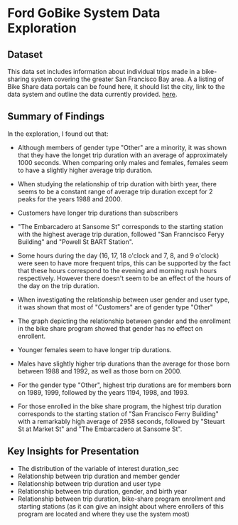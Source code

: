 # Ford GoBike System Data Exploration

## Dataset

This data set includes information about individual trips made in a bike-sharing system covering the greater San Francisco Bay area.
A a listing of Bike Share data portals can be found here, it should list the city, link to the data system and outline the data currently provided.
[here](https://github.com/BetaNYC/Bike-Share-Data-Best-Practices/wiki/Bike-Share-Data-Systems).


## Summary of Findings

In the exploration, I found out that: 

- Although members of gender type "Other" are a minority, it was shown that they have the longet trip duration with an average of approximately 1000 seconds.
When comparing only males and females, females seem to have a slightly higher average trip duration.
- When studying the relationship of trip duration with birth year, there seems to be a constant range of average trip duration
 except for 2 peaks for the years 1988 and 2000.
- Customers have longer trip durations than subscribers
- "The Embarcadero at Sansome St" corresponds to the starting station with the highest average trip duration, 
followed "San Franncisco Feryy Building" and "Powell St BART Station".
- Some hours during the day (16, 17, 18 o'clock and 7, 8, and 9 o'clock) were seen to have more frequent trips, 
this can be supported by the fact that these hours correspond to the evening and morning rush hours respectively. 
However there doesn't seem to be an effect of the hours of the day on the trip duration.
- When investigating the relationship between user gender and user type, it was shown that most of "Customers" are of gender type "Other"
- The graph depicting the relationship between gender and the enrollment in the bike share program showed that gender has no effect on enrollent.

- Younger females seem to have longer trip durations.
- Males have slightly higher trip durations than the average for those born between 1988 and 1992, as well as those born on 2000.
- For the gender type "Other", highest trip durations are for members born on 1989, 1999, followed by the years 1194, 1998, and 1993.
- For those enrolled in the bike share program, the highest trip duration corresponds to the starting station of "San Francisco Ferry Building" with a remarkably high average of 2958 seconds, 
followed by "Steuart St at Market St" and "The Embarcadero at Sansome St".

## Key Insights for Presentation

- The distribution of the variable of interest duration_sec
- Relationship between trip duration and member gender
- Relationship between trip duration and user type
- Relationship between trip duration, gender, and birth year
- Relationship between trip duration, bike-share program enrollment and starting stations (as it can give an insight about
where enrollers of this program are located and where they use the system most)